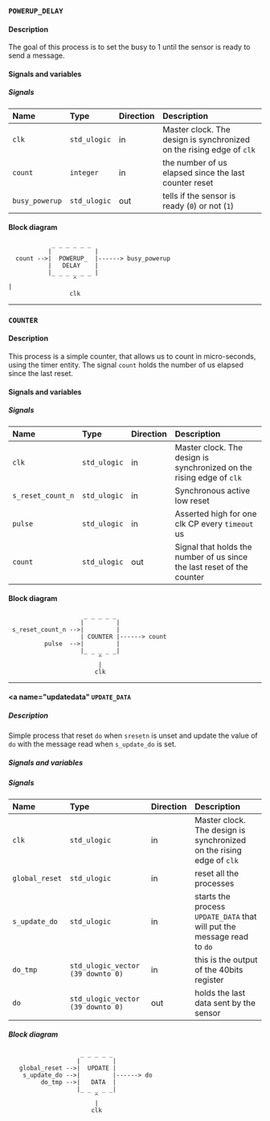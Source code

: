 ### <a name="powerupdelay"></a> `POWERUP_DELAY`
#### Description
The goal of this process is to set the busy to 1 until the sensor is ready to send a message.


#### Signals and variables  
##### Signals  

| Name          | Type         | Direction | Description                                                              |
| :----         | :----        | :----     | :----                                                                    |
| `clk`         | `std_ulogic` | in        | Master clock. The design is synchronized on the rising edge of `clk`     |
| `count`       | `integer`    | in        | the number of us elapsed since the last counter reset                    |
| `busy_powerup`| `std_ulogic` | out       | tells if the sensor is ready (`0`) or not (`1`)                          |

#### Block diagram

```
            _ _ _ _ _ _
           |            |                                  
  count -->|  POWERUP_  |------> busy_powerup 
           |   DELAY    |                                                                            
           |_ _ _ _ _ _ |
                  ^                                                                                         |
                 clk
```
---------

### <a name="counter"></a> `COUNTER`
#### Description

This process is a simple counter, that allows us to count in micro-seconds, using the timer entity.
The signal `count` holds the number of us elapsed since the last reset.

#### Signals and variables
##### Signals

| Name                 | Type         | Direction | Description                                                              |
| :----                | :----        | :----     | :----                                                                    |
| `clk`                | `std_ulogic` | in        | Master clock. The design is synchronized on the rising edge of `clk`     |
| `s_reset_count_n`    | `std_ulogic` | in        | Synchronous active low reset                                             |
| `pulse`              | `std_ulogic` | in        | Asserted high for one clk CP every `timeout` us                          |
| `count`              | `std_ulogic` | out       | Signal that holds the number of us since the last reset of the counter   |

#### Block diagram

```
                     _ _ _ _ _
                    |         |
 s_reset_count_n -->|         |
                    | COUNTER |------> count
          pulse  -->|         |
                    |_ _ _ _ _|
                         ^
                         |
                        clk

```

---------

#### <a name="updatedata"</a> `UPDATE_DATA`
##### Description

Simple process that reset `do` when `sresetn` is unset and update the value of `do`
with the message read when `s_update_do` is set.

##### Signals and variables
##### Signals

| Name          | Type                              | Direction | Description                                                            |
| :----         | :----                             | :----     | :----                                                                  |
| `clk`         | `std_ulogic`                      | in        | Master clock. The design is synchronized on the rising edge of `clk`   |
| `global_reset`| `std_ulogic`                      | in        | reset all the processes                                                |
| `s_update_do` | `std_ulogic`                      | in        | starts the process `UPDATE_DATA` that will put the message read to `do`|
| `do_tmp`      | `std_ulogic_vector (39 downto 0)` | in        | this is the output of the 40bits register                              |
| `do`          | `std_ulogic_vector (39 downto 0)` | out       | holds the last data sent by the sensor                                 |

##### Block diagram

```
                    _ _ _ _ _
                   |         |
   global_reset -->|  UPDATE |
    s_update_do -->|         |------> do
         do_tmp -->|   DATA  |
                   |_ _ _ _ _|
                        ^
                        |
                       clk

```

